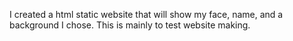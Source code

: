 I created a html static website that will show my face, name, and a background I chose. This is mainly to test website making. 

